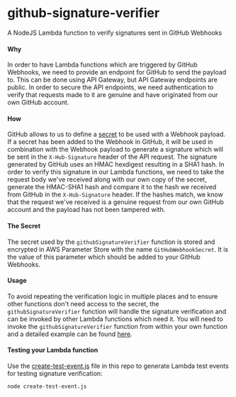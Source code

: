 # github-signature-verifier
A NodeJS Lambda function to verify signatures sent in GitHub Webhooks


#### Why
In order to have Lambda functions which are triggered by GitHub Webhooks, we need to provide an endpoint for GitHub to send the payload to.
This can be done using API Gateway, but API Gateway endpoints are public.
In order to secure the API endpoints, we need authentication to verify that requests made to it are genuine and have originated from our own GitHub account.

#### How
GitHub allows to us to define a [secret](https://developer.github.com/webhooks/securing/) to be used with a Webhook payload.
If a secret has been added to the Webhook in GitHub, it will be used in combination with the Webhook payload to generate a signature which will be sent in the `X-Hub-Signature` header of the API request. The signature generated by GitHub uses an HMAC hexdigest resulting in a SHA1 hash.
In order to verify this signature in our Lambda functions, we need to take the request body we've received along with our own copy of the secret, generate the HMAC-SHA1 hash and compare it to the hash we received from GitHub in the `X-Hub-Signature` header. If the hashes match, we know that the request we've received is a genuine request from our own GitHub account and the payload has not been tampered with.

#### The Secret
The secret used by the `githubSignatureVerifier` function is stored and encrypted in AWS Parameter Store with the name `GitHubWebhookSecret`. It is the value of this parameter which should be added to your GitHub Webhooks.

#### Usage
To avoid repeating the verification logic in multiple places and to ensure other functions don't need access to the secret, the `githubSignatureVerifier` function will handle the signature verification and can be invoked by other Lambda functions which need it. You will need to invoke the `githubSignatureVerifier` function from within your own function and a detailed example can be found [here](example.js).

#### Testing your Lambda function
Use the [create-test-event.js](create-test-event.js) file in this repo to generate Lambda test events for testing signature verification:
```sh
node create-test-event.js
```
